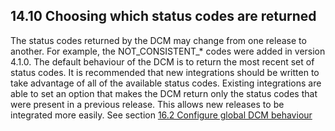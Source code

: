 ## 14.10 Choosing which status codes are returned

The status codes returned by the DCM may change from one release to another. 
For example, the NOT\_CONSISTENT\_\* codes were added in version 4.1.0. The default behaviour of the DCM is to return the most recent set of status codes. 
It is recommended that new integrations should be written to take advantage of all of the available status codes. 
Existing integrations are able to set an option that makes the DCM return only the status codes that were present in a previous release. 
This allows new releases to be integrated more easily. 
See section [16.2 Configure global DCM behaviour](16.2._Configure_global_DCM_behaviour.md)

